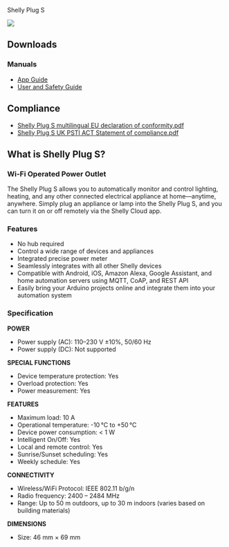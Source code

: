 Shelly Plug S

![](https://kb.shelly.cloud/__attachments/229146742/image-20220920-070723.png?inst-v=06e25fb6-1df6-4585-801d-931808676f21)

## Downloads

### Manuals

- [App Guide](https://kb.shelly.cloud/__attachments/64061479/App%20Guide?inst-v=06e25fb6-1df6-4585-801d-931808676f21)
- [User and Safety Guide](https://kb.shelly.cloud/__attachments/64061479/User%20and%20Safety%20Guide?inst-v=06e25fb6-1df6-4585-801d-931808676f21)

## Compliance

- [Shelly Plug S multilingual EU declaration of conformity.pdf](https://kb.shelly.cloud/__attachments/266174494/Shelly%20Plug%20S%20multilingual%20EU%20declaration%20of%20conformity.pdf?inst-v=06e25fb6-1df6-4585-801d-931808676f21)
- [Shelly Plug S UK PSTI ACT Statement of compliance.pdf](https://kb.shelly.cloud/__attachments/266174494/Shelly%20Plug%20S%20UK%20PSTI%20ACT%20Statement%20of%20compliance.pdf?inst-v=06e25fb6-1df6-4585-801d-931808676f21)

## What is Shelly Plug S?

### Wi-Fi Operated Power Outlet

The Shelly Plug S allows you to automatically monitor and control lighting, heating, and any other connected electrical appliance at home—anytime, anywhere. Simply plug an appliance or lamp into the Shelly Plug S, and you can turn it on or off remotely via the Shelly Cloud app.

### Features

- No hub required  
- Control a wide range of devices and appliances  
- Integrated precise power meter  
- Seamlessly integrates with all other Shelly devices  
- Compatible with Android, iOS, Amazon Alexa, Google Assistant, and home automation servers using MQTT, CoAP, and REST API  
- Easily bring your Arduino projects online and integrate them into your automation system  

### Specification

**POWER**

- Power supply (AC): 110–230 V ±10%, 50/60 Hz  
- Power supply (DC): Not supported  

**SPECIAL FUNCTIONS**

- Device temperature protection: Yes  
- Overload protection: Yes  
- Power measurement: Yes  

**FEATURES**

- Maximum load: 10 A  
- Operational temperature: -10 °C to +50 °C  
- Device power consumption: < 1 W  
- Intelligent On/Off: Yes  
- Local and remote control: Yes  
- Sunrise/Sunset scheduling: Yes  
- Weekly schedule: Yes  

**CONNECTIVITY**

- Wireless/WiFi Protocol: IEEE 802.11 b/g/n  
- Radio frequency: 2400 – 2484 MHz  
- Range: Up to 50 m outdoors, up to 30 m indoors (varies based on building materials)  

**DIMENSIONS**

- Size: 46 mm × 69 mm